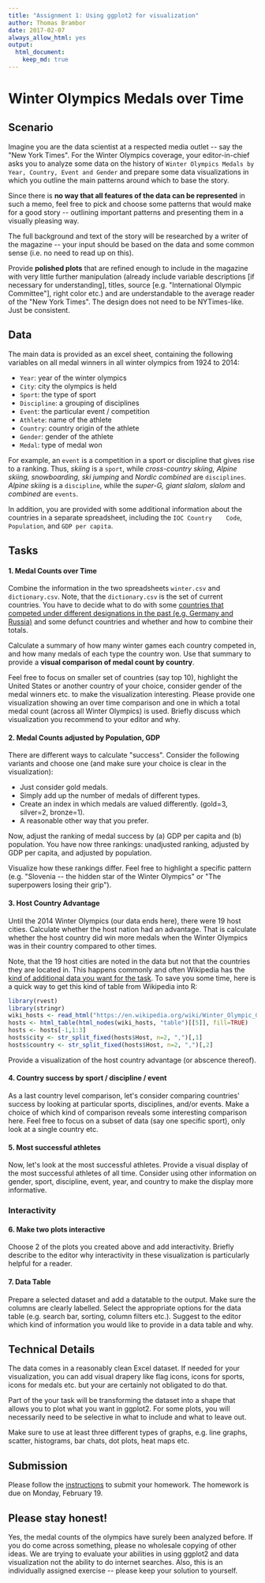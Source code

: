 ```yaml
---
title: "Assignment 1: Using ggplot2 for visualization"
author: Thomas Brambor
date: 2017-02-07
always_allow_html: yes
output: 
  html_document:
    keep_md: true
---
```


Winter Olympics Medals over Time
================================



## Scenario

Imagine you are the data scientist at a respected media outlet -- say the "New York Times". For the Winter Olympics coverage, your editor-in-chief asks you to analyze some data on the history of `Winter Olympics Medals by Year, Country, Event and Gender` and prepare some data visualizations in which you outline the main patterns around which to base the story.

Since there is **no way that all features of the data can be represented** in such a memo, feel free to pick and choose some patterns that would make for a good story -- outlining important patterns and presenting them in a visually pleasing way. 

The full background and text of the story will be researched by a writer of the magazine -- your input should be based on the data and some common sense (i.e. no need to read up on this). 

Provide **polished plots** that are refined enough to include in the magazine with very little further manipulation (already include variable descriptions [if necessary for understanding], titles, source [e.g. "International Olympic Committee"], right color etc.) and are understandable to the average reader of the "New York Times". The design does not need to be NYTimes-like. Just be consistent.

## Data

The main data is provided as an excel sheet, containing the following variables on all medal winners in all winter olympics from 1924 to 2014:

  - `Year`: year of the winter olympics  
  - `City`: city the olympics is held  
  - `Sport`: the type of sport   
  - `Discipline`: a grouping of disciplines  
  - `Event`:	the particular event / competition  
  - `Athlete`: name of the athlete  
  - `Country`: country origin of the athlete  
  - `Gender`: gender of the athlete  
  - `Medal`: type of medal won

For example, an `event` is a competition in a sport or discipline that gives rise to a ranking. Thus, _skiing_ is a `sport`, while _cross-country skiing, Alpine skiing, snowboarding, ski jumping_ and _Nordic combined_ are `disciplines`. _Alpine skiing_ is a `discipline`, while the _super-G, giant slalom, slalom_ and _combined_ are `events`.

In addition, you are provided with some additional information about the countries in a separate spreadsheet, including the `IOC Country	Code`, `Population`, and `GDP per capita`.

## Tasks

#### 1. Medal Counts over Time

Combine the information in the two spreadsheets `winter.csv` and `dictionary.csv`. Note, that the `dictionary.csv` is the set of current countries. You have to decide what to do with some [countries that competed under different designations in the past (e.g. Germany and Russia)](https://en.wikipedia.org/wiki/All-time_Olympic_Games_medal_table) and some defunct countries and whether and how to combine their totals.

Calculate a summary of how many winter games each country competed in, and how many medals of each type the country won. Use that summary to provide a **visual comparison of medal count by country**. 

Feel free to focus on smaller set of countries (say top 10), highlight the United States or another country of your choice, consider gender of the medal winners etc. to make the visualization interesting. Please provide one visualization showing an over time comparison and one in which a total medal count (across all Winter Olympics) is used. Briefly discuss which visualization you recommend to your editor and why.

#### 2. Medal Counts adjusted by Population, GDP

There are different ways to calculate "success". Consider the following variants and choose one (and make sure your choice is clear in the visualization):  
  - Just consider gold medals.  
  - Simply add up the number of medals of different types.    
  - Create an index in which medals are valued differently. (gold=3, silver=2, bronze=1).   
  - A reasonable other way that you prefer.
  
Now, adjust the ranking of medal success by (a) GDP per capita and (b) population. You have now three rankings: unadjusted ranking, adjusted by GDP per capita, and adjusted by population.

Visualize how these rankings differ. Feel free to highlight a specific pattern (e.g. "Slovenia -- the hidden star of the Winter Olympics" or "The superpowers losing their grip").

#### 3. Host Country Advantage

Until the 2014 Winter Olympics (our data ends here), there were 19 host cities. Calculate whether the host nation had an advantage. That is calculate whether the host country did win more medals when the Winter Olympics was in their country compared to other times. 

Note, that the 19 host cities are noted in the data but not that the countries they are located in. This happens commonly and often Wikipedia has the [kind of additional data you want for the task](https://en.wikipedia.org/wiki/Winter_Olympic_Games). To save you some time, here is a quick way to get this kind of table from Wikipedia into R:


```r
library(rvest)
library(stringr)
wiki_hosts <- read_html("https://en.wikipedia.org/wiki/Winter_Olympic_Games")
hosts <- html_table(html_nodes(wiki_hosts, "table")[[5]], fill=TRUE)
hosts <- hosts[-1,1:3]
hosts$city <- str_split_fixed(hosts$Host, n=2, ",")[,1]
hosts$country <- str_split_fixed(hosts$Host, n=2, ",")[,2]
```

Provide a visualization of the host country advantage (or abscence thereof). 

#### 4. Country success by sport / discipline / event

As a last country level comparison, let's consider comparing countries' success by looking at particular sports, disciplines, and/or events. Make a choice of which kind of comparison reveals some interesting comparison here. Feel free to focus on a subset of data (say one specific sport), only look at a single country etc. 

#### 5. Most successful athletes

Now, let's look at the most successful athletes. Provide a visual display of the most successful athletes of all time. Consider using other information on gender, sport, discipline, event, year, and country to make the display more informative.

### Interactivity

#### 6. Make two plots interactive

Choose 2 of the plots you created above and add interactivity. Briefly describe to the editor why interactivity in these visualization is particularly helpful for a reader.

#### 7. Data Table

Prepare a selected dataset and add a datatable to the output. Make sure the columns are clearly labelled. Select the appropriate options for the data table (e.g. search bar, sorting, column filters etc.). Suggest to the editor which kind of information you would like to provide in a data table and why.

## Technical Details

The data comes in a reasonably clean Excel dataset. If needed for your visualization, you can add visual drapery like flag icons, icons for sports, icons for medals etc. but your are certainly not obligated to do that. 

Part of the your task will be transforming the dataset into a shape that allows you to plot what you want in ggplot2. For some plots, you will necessarily need to be selective in what to include and what to leave out. 

Make sure to use at least three different types of graphs, e.g. line graphs, scatter, histograms, bar chats, dot plots, heat maps etc.

## Submission

Please follow the [instructions](/Exercises/homework_submission_instructions.md) to submit your homework. The homework is due on Monday, February 19.

## Please stay honest!

Yes, the medal counts of the olympics have surely been analyzed before.  If you do come across something, please no wholesale copying of other ideas. We are trying to evaluate your abilities in using ggplot2 and data visualization not the ability to do internet searches. Also, this is an individually assigned exercise -- please keep your solution to yourself.
